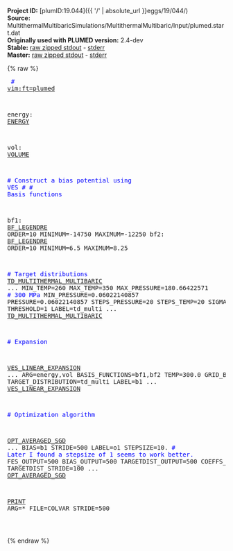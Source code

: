 **Project ID:** [plumID:19.044]({{ '/' | absolute_url }}eggs/19/044/)  
**Source:** MultithermalMultibaricSimulations/MultithermalMultibaric/Input/plumed.start.dat  
**Originally used with PLUMED version:** 2.4-dev  
**Stable:** [raw zipped stdout](plumed.start.dat.plumed.stdout.txt.zip) - [stderr](plumed.start.dat.plumed.stderr)  
**Master:** [raw zipped stdout](plumed.start.dat.plumed_master.stdout.txt.zip) - [stderr](plumed.start.dat.plumed_master.stderr)  

{% raw %}<pre>
<span style="color:blue"># <a href="https://plumed.github.io/doc-master/user-doc/html/_vim_syntax.html">vim:ft=plumed</a></span>

energy: <a href="https://plumed.github.io/doc-master/user-doc/html/_e_n_e_r_g_y.html">ENERGY</a>

vol: <a href="https://plumed.github.io/doc-master/user-doc/html/_v_o_l_u_m_e.html">VOLUME</a>

<span style="color:blue"># Construct a bias potential using VES</span>
<span style="color:blue">#</span>
<span style="color:blue"># Basis functions</span>

bf1: <a href="https://plumed.github.io/doc-master/user-doc/html/_b_f__l_e_g_e_n_d_r_e.html">BF_LEGENDRE</a> ORDER=10 MINIMUM=-14750 MAXIMUM=-12250
bf2: <a href="https://plumed.github.io/doc-master/user-doc/html/_b_f__l_e_g_e_n_d_r_e.html">BF_LEGENDRE</a> ORDER=10 MINIMUM=6.5 MAXIMUM=8.25

<span style="color:blue"># Target distributions</span>
<a href="https://plumed.github.io/doc-master/user-doc/html/_t_d__m_u_l_t_i_t_h_e_r_m_a_l__m_u_l_t_i_b_a_r_i_c.html">TD_MULTITHERMAL_MULTIBARIC</a> ...
 MIN_TEMP=260
 MAX_TEMP=350
 MAX_PRESSURE=180.66422571 <span style="color:blue"># 300 MPa</span>
 MIN_PRESSURE=0.06022140857
 PRESSURE=0.06022140857
 STEPS_PRESSURE=20
 STEPS_TEMP=20
 SIGMA=50.,0.05
 THRESHOLD=1
 LABEL=td_multi
... <a href="https://plumed.github.io/doc-master/user-doc/html/_t_d__m_u_l_t_i_t_h_e_r_m_a_l__m_u_l_t_i_b_a_r_i_c.html">TD_MULTITHERMAL_MULTIBARIC</a>

<span style="color:blue"># Expansion</span>

<a href="https://plumed.github.io/doc-master/user-doc/html/_v_e_s__l_i_n_e_a_r__e_x_p_a_n_s_i_o_n.html">VES_LINEAR_EXPANSION</a> ...
 ARG=energy,vol
 BASIS_FUNCTIONS=bf1,bf2
 TEMP=300.0
 GRID_BINS=200,200
 TARGET_DISTRIBUTION=td_multi
 LABEL=b1
... <a href="https://plumed.github.io/doc-master/user-doc/html/_v_e_s__l_i_n_e_a_r__e_x_p_a_n_s_i_o_n.html">VES_LINEAR_EXPANSION</a>

<span style="color:blue"># Optimization algorithm</span>

<a href="https://plumed.github.io/doc-master/user-doc/html/_o_p_t__a_v_e_r_a_g_e_d__s_g_d.html">OPT_AVERAGED_SGD</a> ...
  BIAS=b1
  STRIDE=500
  LABEL=o1
  STEPSIZE=10. <span style="color:blue"># Later I found a stepsize of 1 seems to work better.</span>
  FES_OUTPUT=500
  BIAS_OUTPUT=500
  TARGETDIST_OUTPUT=500
  COEFFS_OUTPUT=10
  TARGETDIST_STRIDE=100
... <a href="https://plumed.github.io/doc-master/user-doc/html/_o_p_t__a_v_e_r_a_g_e_d__s_g_d.html">OPT_AVERAGED_SGD</a>

<a href="https://plumed.github.io/doc-master/user-doc/html/_p_r_i_n_t.html">PRINT</a> ARG=* FILE=COLVAR STRIDE=500

</pre>{% endraw %}
